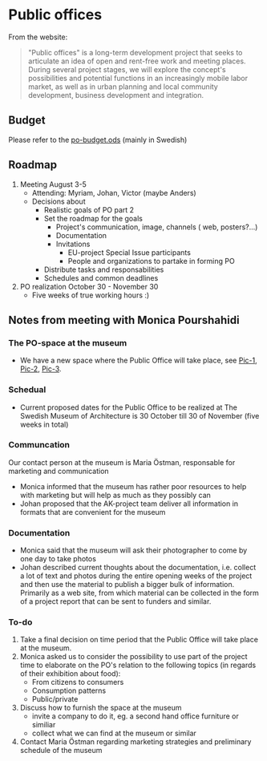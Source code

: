 # Public offices

From the website:
> "Public offices" is a long-term development project that seeks to articulate an idea of open and rent-free work and meeting places. During several project stages, we will explore the concept's possibilities and potential functions in an increasingly mobile labor market, as well as in urban planning and local community development, business development and integration.

## Budget

Please refer to the [po-budget.ods](https://github.com/dilettant/public-offices/blob/master/po-budget.ods) (mainly in Swedish)

## Roadmap

1. Meeting August 3-5
	* Attending: Myriam, Johan, Victor (maybe Anders)
	* Decisions about
		* Realistic goals of PO part 2
		* Set the roadmap for the goals
			* Project's communication, image, channels ( web, posters?...)
			* Documentation
			* Invitations
				* EU-project Special Issue participants
				* 	People and organizations to partake in forming PO
		* Distribute tasks and responsabilities
		* Schedules and common deadlines
2. PO realization October 30 - November 30
	* Five weeks of true working hours :)

## Notes from meeting with Monica Pourshahidi

### The PO-space at the museum
* We have a new space where the Public Office will take place, see [Pic-1](https://github.com/dilettant/public-offices/blob/master/120627%20Museum%20space%20AK%201.jpg), [Pic-2](https://github.com/dilettant/public-offices/blob/master/120627%20Museum%20space%20AK%202.jpg),  [Pic-3](https://github.com/dilettant/public-offices/blob/master/120627%20Museum%20space%20AK%203.jpg).

### Schedual
* Current proposed dates for the Public Office to be realized at The Swedish Museum of Architecture is 30 October till 30 of November (five weeks in total)

### Communcation
Our contact person at the museum is Maria Östman, responsable for marketing and communication 
* 	Monica informed that the museum has rather poor resources to help with marketing but will help as much as they possibly can
* Johan proposed that the AK-project team deliver all information in formats that are convenient for the museum

### Documentation
* Monica said that the museum will ask their photographer to come by one day to take photos
* Johan described current thoughts about the documentation, i.e. collect a lot of text and photos during the entire opening weeks of the project and then use the material to publish a bigger bulk of information. Primarily as a web site, from which material can be collected in the form of a project report that can be sent to funders and similar.

### To-do
1. Take a final decision on time period that the Public Office will take place at the museum.
2. Monica asked us to consider the possibility to use part of the project time to elaborate on the PO's relation to the following topics (in regards of their exhibition about food):
	* From citizens to consumers
	* Consumption patterns
	* Public/private
3. Discuss how to furnish the space at the museum
	* invite a company to do it, eg. a second hand office furniture or similiar
	* collect what we can find at the museum or similar
4. Contact Maria Östman regarding marketing strategies and preliminary schedule of the museum